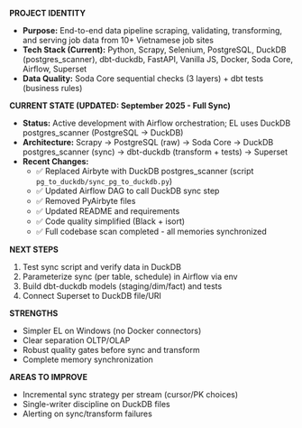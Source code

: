**PROJECT IDENTITY**
- **Purpose:** End-to-end data pipeline scraping, validating, transforming, and serving job data from 10+ Vietnamese job sites
- **Tech Stack (Current):** Python, Scrapy, Selenium, PostgreSQL, DuckDB (postgres_scanner), dbt-duckdb, FastAPI, Vanilla JS, Docker, Soda Core, Airflow, Superset
- **Data Quality:** Soda Core sequential checks (3 layers) + dbt tests (business rules)

**CURRENT STATE (UPDATED: September 2025 - Full Sync)**
- **Status:** Active development with Airflow orchestration; EL uses DuckDB postgres_scanner (PostgreSQL → DuckDB)
- **Architecture:** Scrapy → PostgreSQL (raw) → Soda Core → DuckDB postgres_scanner (sync) → dbt-duckdb (transform + tests) → Superset
- **Recent Changes:**
  - ✅ Replaced Airbyte with DuckDB postgres_scanner (script `pg_to_duckdb/sync_pg_to_duckdb.py`)
  - ✅ Updated Airflow DAG to call DuckDB sync step
  - ✅ Removed PyAirbyte files
  - ✅ Updated README and requirements
  - ✅ Code quality simplified (Black + isort)
  - ✅ Full codebase scan completed - all memories synchronized

**NEXT STEPS**
1. Test sync script and verify data in DuckDB
2. Parameterize sync (per table, schedule) in Airflow via env
3. Build dbt-duckdb models (staging/dim/fact) and tests
4. Connect Superset to DuckDB file/URI

**STRENGTHS**
- Simpler EL on Windows (no Docker connectors)
- Clear separation OLTP/OLAP
- Robust quality gates before sync and transform
- Complete memory synchronization

**AREAS TO IMPROVE**
- Incremental sync strategy per stream (cursor/PK choices)
- Single-writer discipline on DuckDB files
- Alerting on sync/transform failures